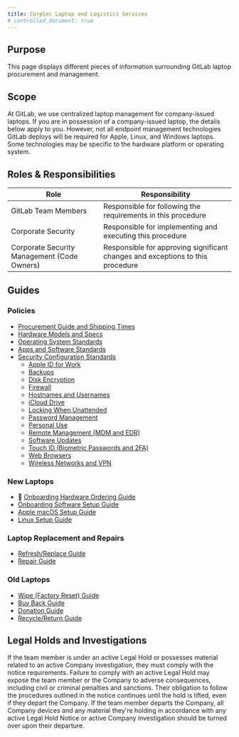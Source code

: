 ```yaml
---
title: CorpSec Laptop and Logistics Services
# controlled_document: true
---
```


## Purpose

This page displays different pieces of information surrounding GitLab laptop procurement and management.

## Scope

At GitLab, we use centralized laptop management for company-issued laptops. If you are in possession of a company-issued laptop, the details below apply to you. However, not all endpoint management technologies GitLab deploys will be required for Apple, Linux, and Windows laptops. Some technologies may be specific to the hardware platform or operating system.

## Roles & Responsibilities

| Role                                        | Responsibility                                                                 |
|---------------------------------------------|--------------------------------------------------------------------------------|
| GitLab Team Members                         | Responsible for following the requirements in this procedure                   |
| Corporate Security                          | Responsible for implementing and executing this procedure                      |
| Corporate Security Management (Code Owners) | Responsible for approving significant changes and exceptions to this procedure |

## Guides

### Policies

- [Procurement Guide and Shipping Times](/handbook/security/corporate/services/laptops/procurement)
- [Hardware Models and Specs](/handbook/security/corporate/services/laptops/hardware)
- [Operating System Standards](/handbook/security/corporate/services/laptops/os)
- [Apps and Software Standards](/handbook/security/corporate/services/laptops/software)
- [Security Configuration Standards](/handbook/security/corporate/services/laptops/security)
    - [Apple ID for Work](/handbook/security/corporate/services/laptops/security/appleid)
    - [Backups](/handbook/security/corporate/services/laptops/security/backups)
    - [Disk Encryption](/handbook/security/corporate/services/laptops/security/encryption)
    - [Firewall](/handbook/security/corporate/services/laptops/security/firewall)
    - [Hostnames and Usernames](/handbook/security/corporate/services/laptops/security/names)
    - [iCloud Drive](/handbook/security/corporate/services/laptops/security/icloud)
    - [Locking When Unattended](/handbook/security/corporate/services/laptops/security/unattended)
    - [Password Management](/handbook/security/corporate/services/laptops/security/passwords)
    - [Personal Use](/handbook/security/corporate/services/laptops/security/personal)
    - [Remote Management (MDM and EDR)](/handbook/security/corporate/services/laptops/security/management)
    - [Software Updates](/handbook/security/corporate/services/laptops/security/updates)
    - [Touch ID (Biometric Passwords and 2FA)](/handbook/security/corporate/services/laptops/security/touchid)
    - [Web Browsers](/handbook/security/corporate/services/laptops/security/browsers)
    - [Wireless Networks and VPN](/handbook/security/corporate/services/laptops/security/networks)

### New Laptops

- 👀 [Onboarding Hardware Ordering Guide](/handbook/security/corporate/services/laptops/onboarding)
- [Onboarding Software Setup Guide](/handbook/security/guides/onboarding)
- [Apple macOS Setup Guide](/handbook/security/corporate/systems/macos/guides/setup)
- [Linux Setup Guide](/handbook/security/corporate/systems/linux)

### Laptop Replacement and Repairs

- [Refresh/Replace Guide](/handbook/security/corporate/services/laptops/refresh)
- [Repair Guide](/handbook/security/corporate/services/laptops/)

### Old Laptops

- [Wipe (Factory Reset) Guide](/handbook/security/corporate/services/laptops/wipe)
- [Buy Back Guide](/handbook/security/corporate/services/laptops/buy-back)
- [Donation Guide](/handbook/security/corporate/services/laptops/donation)
- [Recycle/Return Guide](/handbook/security/corporate/services/laptops/recycle)

## Legal Holds and Investigations

If the team member is under an active Legal Hold or possesses material related to an active Company investigation, they must comply with the notice requirements. Failure to comply with an active Legal Hold may expose the team member or the Company to adverse consequences, including civil or criminal penalties and sanctions. Their obligation to follow the procedures outlined in the notice continues until the hold is lifted, even if they depart the Company. If the team member departs the Company, all Company devices and any material they're holding in accordance with any active Legal Hold Notice or active Company investigation should be turned over upon their departure.
<!-- Intentional duplicate on /handbook/security/corporate/services/laptops/security/management -->
